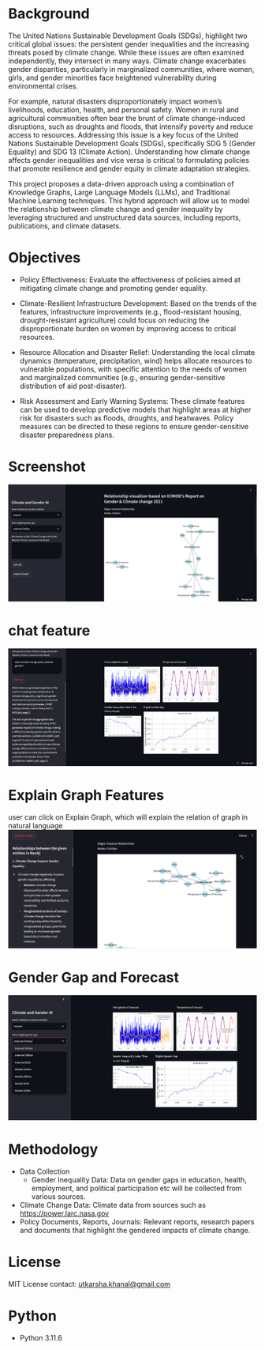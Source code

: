 # Background
The United Nations Sustainable Development Goals (SDGs), highlight two critical global issues: the persistent gender inequalities and the increasing threats posed by climate change. While these issues are often examined independently, they intersect in many ways. Climate change exacerbates gender disparities, particularly in marginalized communities, where women, girls, and gender minorities face heightened vulnerability during environmental crises.

For example, natural disasters disproportionately impact women’s livelihoods, education, health, and personal safety. Women in rural and agricultural communities often bear the brunt of climate change-induced disruptions, such as droughts and floods, that intensify poverty and reduce access to resources.
Addressing this issue is a key focus of the United Nations Sustainable Development Goals (SDGs), specifically SDG 5 (Gender Equality) and SDG 13 (Climate Action). Understanding how climate change affects gender inequalities and vice versa is critical to formulating policies that promote resilience and gender equity in climate adaptation strategies.

This project proposes a data-driven approach using a combination of Knowledge Graphs, Large Language Models (LLMs), and Traditional Machine Learning techniques. This hybrid approach will allow us to model the relationship between climate change and gender inequality by leveraging structured and unstructured data sources, including reports, publications, and climate datasets.

# Objectives
- Policy Effectiveness: Evaluate the effectiveness of policies aimed at mitigating climate change and promoting gender equality.

- Climate-Resilient Infrastructure Development: Based on the trends of the features, infrastructure improvements (e.g., flood-resistant housing, drought-resistant agriculture) could focus on reducing the disproportionate burden on women by improving access to critical resources.

- Resource Allocation and Disaster Relief: Understanding the local climate dynamics (temperature, precipitation, wind) helps allocate resources to vulnerable populations, with specific attention to the needs of women and marginalized communities (e.g., ensuring gender-sensitive distribution of aid post-disaster).

- Risk Assessment and Early Warning Systems: These climate features can be used to develop predictive models that highlight areas at higher risk for disasters such as floods, droughts, and heatwaves. Policy measures can be directed to these regions to ensure gender-sensitive disaster preparedness plans.


# Screenshot
![alt text](image-1.png)

# chat feature
![alt text](image-2.png)


# Explain Graph Features
user can click on Explain Graph, which will explain the relation of graph in natural language
![alt text](image-5.png)

# Gender Gap and Forecast
![alt text](image-3.png)

# Methodology
- Data Collection
    - Gender Inequality Data: Data on gender gaps in education, health, employment, and political participation etc will be collected from various sources. 
- Climate Change Data: Climate data from sources such as https://power.larc.nasa.gov   
- Policy Documents, Reports, Journals: Relevant reports, research papers and documents that highlight the gendered impacts of climate change.


# License
MIT License
contact: utkarsha.khanal@gmail.com

# Python
- Python 3.11.6 

